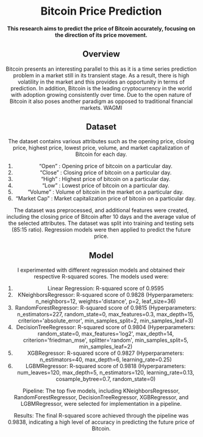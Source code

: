 <div align="center">
<h1>
    Bitcoin Price Prediction
</h1>

<h4>
 This research aims to predict the price of Bitcoin accurately, focusing on the direction of its price movement.
</h4>

## <div align="center">Overview</div>

Bitcoin presents an interesting parallel to this as it is a time series prediction problem in a market still in its transient stage. As a result, there is high volatility in the market and this provides an opportunity in terms of prediction. In addition, Bitcoin is the leading cryptocurrency in the world with adoption growing consistently over time. Due to the open nature of Bitcoin it also poses another paradigm as opposed to traditional financial markets. 
WAGMI 

## <div align="center">Dataset</div>

The dataset contains various attributes such as the opening price, closing price, highest price, lowest price, volume, and market capitalization of Bitcoin for each day.

1. “Open” : Opening price of bitcoin on a particular day.
2. “Close” : Closing price of bitcoin on a particular day.
3. “High” : Highest price of bitcoin on a particular day.
4. “Low” : Lowest price of bitcoin on a particular day.
5. “Volume” : Volume of bitcoin in the market on a particular day.
6. “Market Cap” : Market capitalization price of bitcoin on a particular day.

The dataset was preprocessed, and additional features were created, including the closing price of Bitcoin after 10 days and the average value of the selected attributes. The dataset was split into training and testing sets (85:15 ratio). Regression models were then applied to predict the future price.

## <div align="center">Model</div>

I experimented with different regression models and obtained their respective R-squared scores. The models used were:
1. Linear Regression: R-squared score of 0.9595 
2. KNeighborsRegressor: R-squared score of 0.9828 (Hyperparameters: n_neighbors=12, weights='distance', p=2, leaf_size=36)
3. RandomForestRegressor: R-squared score of 0.9815 (Hyperparameters: n_estimators=227, random_state=0, max_features=0.3, max_depth=15, criterion='absolute_error', min_samples_split=2, min_samples_leaf=3)
4. DecisionTreeRegressor: R-squared score of 0.9804 (Hyperparameters: random_state=0, max_features='log2', max_depth=14, criterion='friedman_mse', splitter='random', min_samples_split=5, min_samples_leaf=2)
5. XGBRegressor: R-squared score of 0.9827 (Hyperparameters: n_estimators=40, max_depth=6, learning_rate=0.25)
6. LGBMRegressor: R-squared score of 0.9818 (Hyperparameters: num_leaves=120, max_depth=5, n_estimators=120, learning_rate=0.13, cosample_bytree=0.7, random_state=0)

Pipeline: The top five models, including KNeighborsRegressor, RandomForestRegressor, DecisionTreeRegressor, XGBRegressor, and LGBMRegressor, were selected for implementation in a pipeline.


Results: The final R-squared score achieved through the pipeline was 0.9838, indicating a high level of accuracy in predicting the future price of Bitcoin.
